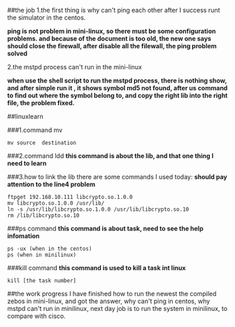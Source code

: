 ##the job
1.the first thing is why can't ping each other after I success runt the simulator in the centos.

**ping is not problem in mini-linux, so there must be some configuration problems. and because of the document is too old, the new one says should close the firewall, after disable all the filewall, the ping problem solved**

2.the mstpd process can't run in the mini-linux

**when use the shell script to run the mstpd process, there is nothing show, and after simple run it , it shows symbol md5 not found, after us command to find out where the symbol belong to, and copy the right lib into the right file, the problem fixed.**


##linuxlearn

###1.command mv
    
    mv source  destination

###2.command ldd 
**this command is about the lib, and that one thing I need to learn**

###3.how to link the lib there are some commands I used today:
**should pay attention to the line4 problem**

    ftpget 192.168.10.111 libcrypto.so.1.0.0
    mv libcrypto.so.1.0.0 /usr/lib/
    ln -s /usr/lib/libcrypto.so.1.0.0 /usr/lib/libcrypto.so.10
    rm /lib/libcrypto.so.10

###ps command 
**this command is about task, need to see the help infomation**
    
    ps -ux (when in the centos)
    ps (when in minilinux) 

###kill command 
**this command is used to kill a task int linux**
    
    kill [the task number]

##the work progress
I have finished how to run the newest the compiled zebos in mini-linux, and got the answer, why can't ping in centos,  why mstpd can't run in minilinux, next day job is to run the system in minilinux, to compare with cisco.

